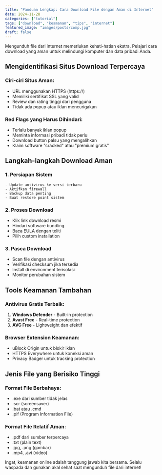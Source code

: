 ```yaml
---
title: "Panduan Lengkap: Cara Download File dengan Aman di Internet"
date: 2024-11-28
categories: ["tutorial"]
tags: ["download", "keamanan", "tips", "internet"]
featured_image: "images/posts/comp.jpg"
draft: false
---
```


Mengunduh file dari internet memerlukan kehati-hatian ekstra. Pelajari cara download yang aman untuk melindungi komputer dan data pribadi Anda.

## Mengidentifikasi Situs Download Terpercaya

### Ciri-ciri Situs Aman:
- URL menggunakan HTTPS (https://)
- Memiliki sertifikat SSL yang valid
- Review dan rating tinggi dari pengguna
- Tidak ada popup atau iklan mencurigakan

### Red Flags yang Harus Dihindari:
- Terlalu banyak iklan popup
- Meminta informasi pribadi tidak perlu
- Download button palsu yang mengalihkan
- Klaim software "cracked" atau "premium gratis"

## Langkah-langkah Download Aman

### 1. Persiapan Sistem
```
- Update antivirus ke versi terbaru
- Aktifkan firewall
- Backup data penting
- Buat restore point sistem
```

### 2. Proses Download
- Klik link download resmi
- Hindari software bundling
- Baca EULA dengan teliti
- Pilih custom installation

### 3. Pasca Download
- Scan file dengan antivirus
- Verifikasi checksum jika tersedia
- Install di environment terisolasi
- Monitor perubahan sistem

## Tools Keamanan Tambahan

### Antivirus Gratis Terbaik:
1. **Windows Defender** - Built-in protection
2. **Avast Free** - Real-time protection
3. **AVG Free** - Lightweight dan efektif

### Browser Extension Keamanan:
- uBlock Origin untuk blokir iklan
- HTTPS Everywhere untuk koneksi aman
- Privacy Badger untuk tracking protection

## Jenis File yang Berisiko Tinggi

### Format File Berbahaya:
- .exe dari sumber tidak jelas
- .scr (screensaver)
- .bat atau .cmd
- .pif (Program Information File)

### Format File Relatif Aman:
- .pdf dari sumber terpercaya
- .txt (plain text)
- .jpg, .png (gambar)
- .mp4, .avi (video)

Ingat, keamanan online adalah tanggung jawab kita bersama. Selalu waspada dan gunakan akal sehat saat mengunduh file dari internet!